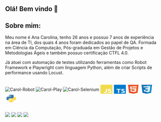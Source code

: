 ## Olá! Bem vindo  👋
## Sobre mim:
Meu nome é Ana Carolina, tenho 26 anos e possuo 7 anos de experiência na área de TI, dos quais 4 anos foram dedicados ao papel de QA. 
Formada em Ciência da Computação, Pós-graduada em Gestão de Projetos e Metodologias Ágeis e também possuo certificação CTFL 4.0.

Já atuei com automação de testes utilizando ferramentas como Robot Framework e Playwright com linguagem Python, além de criar Scripts de performance usando Locust.


<div style="display: inline_block"><br>
  <img align="center" alt="Carol-Robot" height="40" width="40" src="https://upload.wikimedia.org/wikipedia/commons/e/e4/Robot-framework-logo.png">
  <img align="center" alt="Carol-Play" height="40" width="40" src="https://playwright.dev/img/playwright-logo.svg">
  <img align="center" alt="Carol-Selenium" height="30" width="30" src="https://upload.wikimedia.org/wikipedia/commons/d/d5/Selenium_Logo.png">
  <img align="center" alt="Carol-Js" height="30" width="40" src="https://raw.githubusercontent.com/devicons/devicon/master/icons/javascript/javascript-plain.svg">
  <img align="center" alt="Carol-Ts" height="30" width="40" src="https://raw.githubusercontent.com/devicons/devicon/master/icons/typescript/typescript-plain.svg">
  <img align="center" alt="Carol-HTML" height="30" width="40" src="https://raw.githubusercontent.com/devicons/devicon/master/icons/html5/html5-original.svg">
  <img align="center" alt="Carol-CSS" height="30" width="40" src="https://raw.githubusercontent.com/devicons/devicon/master/icons/css3/css3-original.svg">
  <img align="center" alt="Carol-Python" height="30" width="40" src="https://raw.githubusercontent.com/devicons/devicon/master/icons/python/python-original.svg">
</div>
  
  ##
 
<div> 
  <a href="https://instagram.com/caroldurval" target="_blank"><img src="https://img.shields.io/badge/-Instagram-%23E4405F?style=for-the-badge&logo=instagram&logoColor=white" target="_blank"></a>
  <a href = "mailto:anacarolinadurval1@gmail.com"><img src="https://img.shields.io/badge/-Gmail-%23333?style=for-the-badge&logo=gmail&logoColor=white" target="_blank"></a>
  <a href = "https://wa.me/5518981242466"><img src="https://img.shields.io/badge/WhatsApp-25D366?style=for-the-badge&logo=whatsapp&logoColor=white" target="_blank"></a>
  <a href="https://www.linkedin.com/in/ana-carolina-durval-aa913a1a1" target="_blank"><img src="https://img.shields.io/badge/-LinkedIn-%230077B5?style=for-the-badge&logo=linkedin&logoColor=white" target="_blank"></a> 
  
</div>

